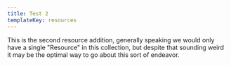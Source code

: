 ```yaml
---
title: Test 2
templateKey: resources
---
```

This is the second resource addition, generally speaking we would only have a single "Resource" in this collection, but despite that sounding weird it may be the optimal way to go about this sort of endeavor.